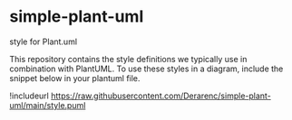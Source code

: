 # simple-plant-uml
style for Plant.uml

This repository contains the style definitions we typically use in combination with PlantUML. To use these styles in a diagram, include the snippet below in your plantuml file.

!includeurl https://raw.githubusercontent.com/Derarenc/simple-plant-uml/main/style.puml
